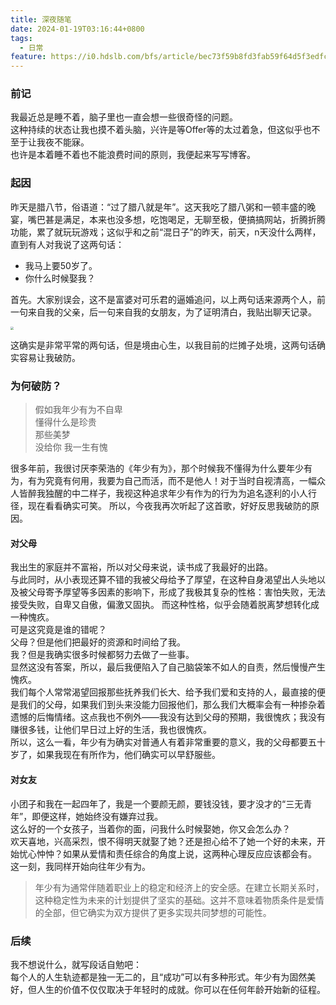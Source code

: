 ```yaml
---
title: 深夜随笔
date: 2024-01-19T03:16:44+0800
tags:
  - 日常
feature: https://i0.hdslb.com/bfs/article/bec73f59b8fd3fab59f64d5f3edfcbf1514080334.jpg
---
```

### 前记

我最近总是睡不着，脑子里也一直会想一些很奇怪的问题。</br>
这种持续的状态让我也摸不着头脑，兴许是等Offer等的太过着急，但这似乎也不至于让我夜不能寐。</br>
也许是本着睡不着也不能浪费时间的原则，我便起来写写博客。
### 起因
昨天是腊八节，俗语道：“过了腊八就是年”。这天我吃了腊八粥和一顿丰盛的晚宴，嘴巴甚是满足，本来也没多想，吃饱喝足，无聊至极，便搞搞网站，折腾折腾功能，累了就玩玩游戏；这似乎和之前“混日子”的昨天，前天，n天没什么两样，直到有人对我说了这两句话：
- 我马上要50岁了。
- 你什么时候娶我？

首先。大家别误会，这不是富婆对可乐君的逼婚追问，以上两句话来源两个人，前一句来自我的父亲，后一句来自我的女朋友，为了证明清白，我贴出聊天记录。

<img src="https://i0.hdslb.com/bfs/article/e5b35318f4d444e7163081ad5ef2bee0514080334.jpg" style="zoom: 33%;" />

这确实是非常平常的两句话，但是境由心生，以我目前的烂摊子处境，这两句话确实容易让我破防。

### 为何破防？
> 假如我年少有为不自卑</br>
> 懂得什么是珍贵</br>
> 那些美梦</br>
> 没给你 我一生有愧</br>

很多年前，我很讨厌李荣浩的《年少有为》，那个时候我不懂得为什么要年少有为，有为究竟有何用，我要为自己而活，而不是他人！对于当时自视清高，一幅众人皆醉我独醒的中二样子，我视这种追求年少有作为的行为为追名逐利的小人行径，现在看看确实可笑。
所以，今夜我再次听起了这首歌，好好反思我破防的原因。
#### 对父母
我出生的家庭并不富裕，所以对父母来说，读书成了我最好的出路。</br>
与此同时，从小表现还算不错的我被父母给予了厚望，在这种自身渴望出人头地以及被父母寄予厚望等多因素的影响下，形成了我极其复杂的性格：害怕失败，无法接受失败，自卑又自傲，偏激又固执。
而这种性格，似乎会随着脱离梦想转化成一种愧疚。</br>
可是这究竟是谁的错呢？</br>
父母？但是他们把最好的资源和时间给了我。</br>
我？但是我确实很多时候都努力去做了一些事。</br>
显然这没有答案，所以，最后我便陷入了自己脑袋笨不如人的自责，然后慢慢产生愧疚。</br>
我们每个人常常渴望回报那些抚养我们长大、给予我们爱和支持的人，最直接的便是我们的父母，如果我们到头来没能力回报他们，那么我们大概率会有一种掺杂着遗憾的后悔情绪。这点我也不例外——我没有达到父母的预期，我很愧疚；我没有赚很多钱，让他们早日过上好的生活，我也很愧疚。</br>
所以，这么一看，年少有为确实对普通人有着非常重要的意义，我的父母都要五十岁了，如果我现在有所作为，他们确实可以早舒服些。

#### 对女友
小团子和我在一起四年了，我是一个要颜无颜，要钱没钱，要才没才的“三无青年”，即便这样，她始终没有嫌弃过我。</br>
这么好的一个女孩子，当着你的面，问我什么时候娶她，你又会怎么办？</br>
欢天喜地，兴高采烈，恨不得明天就娶了她？还是担心给不了她一个好的未来，开始忧心忡忡？如果从爱情和责任综合的角度上说，这两种心理反应应该都会有。</br>
这一刻，我同样开始向往年少有为。
>年少有为通常伴随着职业上的稳定和经济上的安全感。在建立长期关系时，这种稳定性为未来的计划提供了坚实的基础。这并不意味着物质条件是爱情的全部，但它确实为双方提供了更多实现共同梦想的可能性。

### 后续
我不想说什么，就写段话自勉吧：</br>
每个人的人生轨迹都是独一无二的，且“成功”可以有多种形式。年少有为固然美好，但人生的价值不仅仅取决于年轻时的成就。你可以在任何年龄开始新的征程。